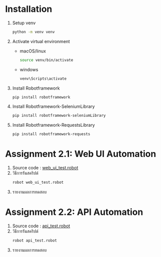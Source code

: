 # Installation

1. Setup venv

   ```sh
   python -m venv venv
   ```

2. Activate virtual environment

   - macOS/linux

     ```sh
     source venv/bin/activate
     ```

   - windows

     ```sh
     venv\Scripts\activate
     ```

3. Install Robotframework

   ```sh
   pip install robotframework
   ```

4. Install Robotframework-SeleniumLibrary

   ```sh
   pip install robotframework-seleniumLibrary
   ```
5. Install Robotframework-RequestsLibrary

   ```sh
   pip install robotframework-requests
   ```

# Assignment 2.1: Web UI Automation

1. Source code : [web_ui_test.robot](./web_ui_test.robot)
2. วิธีการรันสคริปต์
   ```sh
   robot web_ui_test.robot
   ```
3. รายงานผลการทดสอบ

# Assignment 2.2: API Automation

1. Source code : [api_test.robot](./api_test.robot)
2. วิธีการรันสคริปต์
   ```sh
   robot api_test.robot
   ```
3. รายงานผลการทดสอบ
